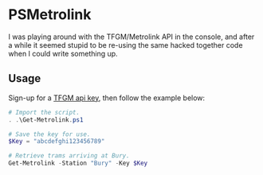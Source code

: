 # PSMetrolink

I was playing around with the TFGM/Metrolink API in the console, and after a while it seemed stupid to be re-using the same hacked together code when I could write something up.

## Usage

Sign-up for a [TFGM api key](https://developer.tfgm.com/), then follow the example below:

```Powershell
# Import the script.
. .\Get-Metrolink.ps1

# Save the key for use.
$Key = "abcdefghi123456789"

# Retrieve trams arriving at Bury.
Get-Metrolink -Station "Bury" -Key $Key
```